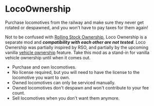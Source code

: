 # LocoOwnership

Purchase locomotives from the railway and make sure they never get rotated or despawned, and you won't have to pay taxes for them again!

Not to be confused with [Rolling Stock Ownership](https://github.com/fauxnik/dv-rolling-stock-ownership), Loco Ownership is a separate mod and ***compatibility with each other are not tested***. Loco Ownership was partially inspired by RSO, and partially by the upcoming vanilla [vehicle ownership](http://www.derailvalley.com/future/#:~:text=Gameplay-,Vehicle%20ownership,-Buying%20and%20installing) feature. Take this mod as a stand-in for vanilla vehicle ownership until when it comes out.

- Purchase and own locomotives.
- No license required, but you will need to have the license to the locomotive you want to own.
- Owned locomotives can only be serviced manually.
- Owned locomotives don't despawn and won't contribute to your fee count.
- Sell locomotives when you don't want them anymore.
